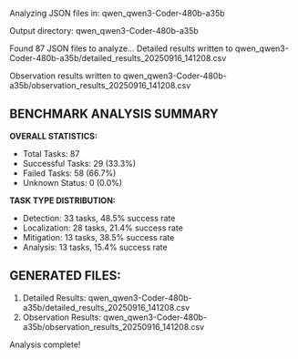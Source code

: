 Analyzing JSON files in: qwen_qwen3-Coder-480b-a35b

Output directory: qwen_qwen3-Coder-480b-a35b

Found 87 JSON files to analyze...
Detailed results written to qwen_qwen3-Coder-480b-a35b/detailed_results_20250916_141208.csv

Observation results written to qwen_qwen3-Coder-480b-a35b/observation_results_20250916_141208.csv

## BENCHMARK ANALYSIS SUMMARY

**OVERALL STATISTICS:**
- Total Tasks: 87
- Successful Tasks: 29 (33.3%)
- Failed Tasks: 58 (66.7%)
- Unknown Status: 0 (0.0%)

**TASK TYPE DISTRIBUTION:**
- Detection: 33 tasks, 48.5% success rate
- Localization: 28 tasks, 21.4% success rate
- Mitigation: 13 tasks, 38.5% success rate
- Analysis: 13 tasks, 15.4% success rate
## GENERATED FILES:
1. Detailed Results: qwen_qwen3-Coder-480b-a35b/detailed_results_20250916_141208.csv
2. Observation Results: qwen_qwen3-Coder-480b-a35b/observation_results_20250916_141208.csv

Analysis complete!